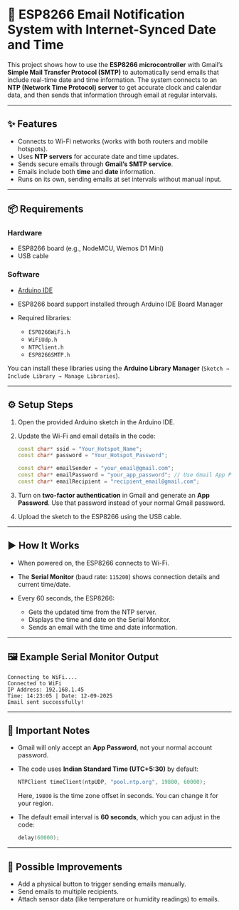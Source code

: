# 📧 ESP8266 Email Notification System with Internet-Synced Date and Time

This project shows how to use the **ESP8266 microcontroller** with Gmail’s **Simple Mail Transfer Protocol (SMTP)** to automatically send emails that include real-time date and time information. The system connects to an **NTP (Network Time Protocol) server** to get accurate clock and calendar data, and then sends that information through email at regular intervals.

---

## ✨ Features

* Connects to Wi-Fi networks (works with both routers and mobile hotspots).
* Uses **NTP servers** for accurate date and time updates.
* Sends secure emails through **Gmail’s SMTP service**.
* Emails include both **time** and **date** information.
* Runs on its own, sending emails at set intervals without manual input.

---

## 📦 Requirements

### Hardware

* ESP8266 board (e.g., NodeMCU, Wemos D1 Mini)
* USB cable

### Software

* [Arduino IDE](https://www.arduino.cc/en/software)
* ESP8266 board support installed through Arduino IDE Board Manager
* Required libraries:

  * `ESP8266WiFi.h`
  * `WiFiUdp.h`
  * `NTPClient.h`
  * `ESP8266SMTP.h`

You can install these libraries using the **Arduino Library Manager** (`Sketch → Include Library → Manage Libraries`).

---

## ⚙️ Setup Steps

1. Open the provided Arduino sketch in the Arduino IDE.
2. Update the Wi-Fi and email details in the code:

   ```cpp
   const char* ssid = "Your_Hotspot_Name";
   const char* password = "Your_Hotspot_Password";

   const char* emailSender = "your_email@gmail.com";
   const char* emailPassword = "your_app_password"; // Use Gmail App Password
   const char* emailRecipient = "recipient_email@gmail.com";
   ```
3. Turn on **two-factor authentication** in Gmail and generate an **App Password**. Use that password instead of your normal Gmail password.
4. Upload the sketch to the ESP8266 using the USB cable.

---

## ▶️ How It Works

* When powered on, the ESP8266 connects to Wi-Fi.
* The **Serial Monitor** (baud rate: `115200`) shows connection details and current time/date.
* Every 60 seconds, the ESP8266:

  * Gets the updated time from the NTP server.
  * Displays the time and date on the Serial Monitor.
  * Sends an email with the time and date information.

---

## 🖼️ Example Serial Monitor Output

```
Connecting to WiFi....
Connected to WiFi
IP Address: 192.168.1.45
Time: 14:23:05 | Date: 12-09-2025
Email sent successfully!
```

---

## 📌 Important Notes

* Gmail will only accept an **App Password**, not your normal account password.
* The code uses **Indian Standard Time (UTC+5:30)** by default:

  ```cpp
  NTPClient timeClient(ntpUDP, "pool.ntp.org", 19800, 60000);
  ```

  Here, `19800` is the time zone offset in seconds. You can change it for your region.
* The default email interval is **60 seconds**, which you can adjust in the code:

  ```cpp
  delay(60000);
  ```

---

## 🚀 Possible Improvements

* Add a physical button to trigger sending emails manually.
* Send emails to multiple recipients.
* Attach sensor data (like temperature or humidity readings) to emails.

